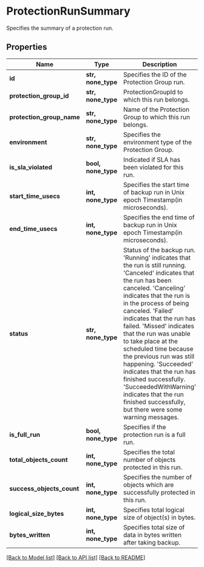 # ProtectionRunSummary

Specifies the summary of a protection run.

## Properties
Name | Type | Description | Notes
------------ | ------------- | ------------- | -------------
**id** | **str, none_type** | Specifies the ID of the Protection Group run. | [optional] 
**protection_group_id** | **str, none_type** | ProtectionGroupId to which this run belongs. | [optional] 
**protection_group_name** | **str, none_type** | Name of the Protection Group to which this run belongs. | [optional] 
**environment** | **str, none_type** | Specifies the environment type of the Protection Group. | [optional] 
**is_sla_violated** | **bool, none_type** | Indicated if SLA has been violated for this run. | [optional] 
**start_time_usecs** | **int, none_type** | Specifies the start time of backup run in Unix epoch Timestamp(in microseconds). | [optional] 
**end_time_usecs** | **int, none_type** | Specifies the end time of backup run in Unix epoch Timestamp(in microseconds). | [optional] 
**status** | **str, none_type** | Status of the backup run. &#39;Running&#39; indicates that the run is still running. &#39;Canceled&#39; indicates that the run has been canceled. &#39;Canceling&#39; indicates that the run is in the process of being canceled. &#39;Failed&#39; indicates that the run has failed. &#39;Missed&#39; indicates that the run was unable to take place at the scheduled time because the previous run was still happening. &#39;Succeeded&#39; indicates that the run has finished successfully. &#39;SucceededWithWarning&#39; indicates that the run finished successfully, but there were some warning messages. | [optional] 
**is_full_run** | **bool, none_type** | Specifies if the protection run is a full run. | [optional] 
**total_objects_count** | **int, none_type** | Specifies the total number of objects protected in this run. | [optional] 
**success_objects_count** | **int, none_type** | Specifies the number of objects which are successfully protected in this run. | [optional] 
**logical_size_bytes** | **int, none_type** | Specifies total logical size of object(s) in bytes. | [optional] 
**bytes_written** | **int, none_type** | Specifies total size of data in bytes written after taking backup. | [optional] 

[[Back to Model list]](../README.md#documentation-for-models) [[Back to API list]](../README.md#documentation-for-api-endpoints) [[Back to README]](../README.md)


